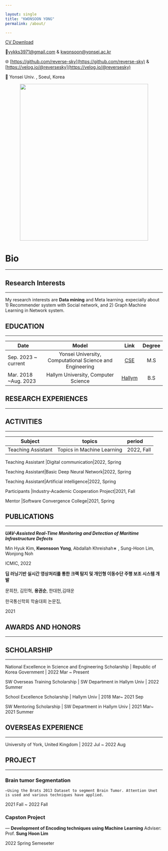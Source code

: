 ```yaml
---

layout: single
title: "KWONSOON YONG"
permalink: /about/

---
```


[CV Download](https://drive.google.com/file/d/1qVR79WUlrT5dfnhpbITQWqVxxoXylMKO/view)

📧yykks3971@gmail.com & kwonsoon@yonsei.ac.kr 


🌐 [https://github.com/reverse-sky](https://github.com/reverse-sky) & [https://velog.io/@reversesky](https://velog.io/@reversesky)

📍 Yonsei Univ. , Soeul, Korea

<div style="text-align: center;">
  <img src="{{ site.baseurl }}/assets/images/about/kwonsoon.jpg" width="410" height="500" style="display: inline-block;" />
</div>

<!-- 중앙에 위치하게끔 하는 코드 -->
# Bio
-----


## Research Interests

---

My research interests are **Data mining** and Meta learning. expecially about 1) Recommender system with Social network,  and 2) Graph Machine Learning in Network system.  

## EDUCATION

---
|Date                            |Model                           |Link                            |Degree        
|--------------------------------|:------------------------------:|:------------------------------:|:-----:         
|Sep. 2023 ~ current|Yonsei University, Computational Science and Engineering |<a href="https://cse.yonsei.ac.kr/cse/index.do">CSE</a>|M.S    
|Mar. 2018 ~Aug. 2023|Hallym University, Computer Science       |<a href="https://sw.hallym.ac.kr/index.php">Hallym</a>|B.S    



## RESEARCH EXPERIENCES

---



## ACTIVITIES

---

|Subject | topics | period
|----|:---:|:----|
Teaching Assistant |Topics in Machine Learning|2022, Fall

Teaching Assistant |Digital communication|2022, Spring


Teaching Assistant|Basic Deep Neural Network|2022, Spring

Teaching Assistant|Artificial intelligence|2022, Spring

Participants |Industry-Academic Cooperation Project|2021, Fall

Mentor |Software Convergence College|2021, Spring


## PUBLICATIONS

---

***UAV-Assisted Real-Time Monitoring and Detection of Maritime Infrastructure Defects***

Min Hyuk Kim, **Kwonsoon Yong**, Abdallah Khreishah∗ , Sung-Hoon Lim, Wonjong Noh

ICMIC, 2022

**딥 러닝기반 실시간 영상처리를 통한 크랙 탐지 및 개인형 이동수단 주행 보조 시스템 개발**

문희찬, 김민혁, **용권순**, 한대현,김태운

한국통신학회  학술대회 논문집,

2021

## AWARDS AND HONORS

--------------


## SCHOLARSHIP

---

National Excellence in Science and Engineering Scholarship | Republic of Korea Government | 2022 Mar ~ Present 

SW Overseas Training Scholarship | SW Department  in Hallym Univ | 2022 Summer

School Excellence Scholarship  | Hallym Univ |  2018 Mar~ 2021 Sep

SW Mentoring Scholarship | SW Department  in Hallym Univ |  2021 Mar~  2021 Summer

## OVERSEAS EXPERIENCE

---

University of York, United Kingdom | 2022 Jul ~ 2022 Aug

## PROJECT

---

### Brain tumor Segmentation

    —Using the Brats 2013 Dataset to segment Brain Tumor. Attention Unet is used and various techniques have applied.

2021 Fall ~ 2022 Fall

### Capston Project

— ****Development of Encoding techniques using Machine Learning**** Adviser: Prof. **Sung Hoon Lim**

2022 Spring Semeseter
